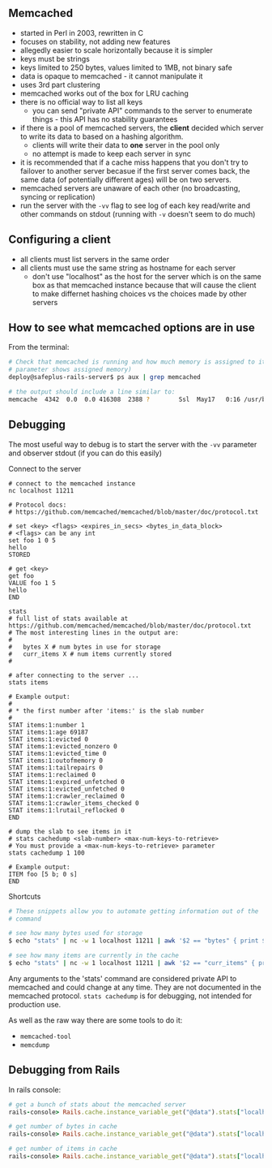 ## Memcached

* started in Perl in 2003, rewritten in C
* focuses on stability, not adding new features
* allegedly easier to scale horizontally because it is simpler
* keys must be strings
* keys limited to 250 bytes, values limited to 1MB, not binary safe
* data is opaque to memcached - it cannot manipulate it
* uses 3rd part clustering
* memcached works out of the box for LRU caching
* there is no official way to list all keys
    * you can send "private API" commands to the server to enumerate things - this API has no stability guarantees
* if there is a pool of memcached servers, the **client** decided which server to write its data to based on a hashing algorithm.
    * clients will write their data to **one** server in the pool only
    * no attempt is made to keep each server in sync
* it is recommended that if a cache miss happens that you don't try to failover to another server becasue if the first server comes back, the same data (of potentially different ages) will be on two servers.
* memcached servers are unaware of each other (no broadcasting, syncing or replication)
* run the server with the `-vv` flag to see log of each key read/write and other commands on stdout (running with `-v` doesn't seem to do much)

## Configuring a client

* all clients must list servers in the same order
* all clients must use the same string as hostname for each server
    * don't use "localhost" as the host for the server which is on the same box as that memcached instance because that will cause the client to make differnet hashing choices vs the choices made by other servers

## How to see what memcached options are in use

From the terminal:

```bash
# Check that memcached is running and how much memory is assigned to it (the -m
# parameter shows assigned memory)
deploy@safeplus-rails-server$ ps aux | grep memcached

# the output should include a line similar to:
memcache  4342  0.0  0.0 416308  2388 ?        Ssl  May17   0:16 /usr/bin/memcached -m 64 -U 11211 -p 11211 -u memcache -l 127.0.0.1 -c 1024 -I 1m -v
```

## Debugging

The most useful way to debug is to start the server with the `-vv` parameter and observer stdout (if you can do this easily)

Connect to the server

```
# connect to the memcached instance
nc localhost 11211

# Protocol docs:
# https://github.com/memcached/memcached/blob/master/doc/protocol.txt

# set <key> <flags> <expires_in_secs> <bytes_in_data_block>
# <flags> can be any int
set foo 1 0 5
hello
STORED

# get <key>
get foo
VALUE foo 1 5
hello
END

stats
# full list of stats available at https://github.com/memcached/memcached/blob/master/doc/protocol.txt
# The most interesting lines in the output are:
#
#   bytes X # num bytes in use for storage
#   curr_items X # num items currently stored
#

# after connecting to the server ...
stats items

# Example output:
#
# * the first number after 'items:' is the slab number
#
STAT items:1:number 1
STAT items:1:age 69187
STAT items:1:evicted 0
STAT items:1:evicted_nonzero 0
STAT items:1:evicted_time 0
STAT items:1:outofmemory 0
STAT items:1:tailrepairs 0
STAT items:1:reclaimed 0
STAT items:1:expired_unfetched 0
STAT items:1:evicted_unfetched 0
STAT items:1:crawler_reclaimed 0
STAT items:1:crawler_items_checked 0
STAT items:1:lrutail_reflocked 0
END

# dump the slab to see items in it
# stats cachedump <slab-number> <max-num-keys-to-retrieve>
# You must provide a <max-num-keys-to-retrieve> parameter
stats cachedump 1 100

# Example output:
ITEM foo [5 b; 0 s]
END
```


Shortcuts

```bash
# These snippets allow you to automate getting information out of the 'stats'
# command

# see how many bytes used for storage
$ echo "stats" | nc -w 1 localhost 11211 | awk '$2 == "bytes" { print $2" "$3 }'

# see how many items are currently in the cache
$ echo "stats" | nc -w 1 localhost 11211 | awk '$2 == "curr_items" { print $2" "$3 }'
```

Any arguments to the 'stats' command are considered private API to memcached and could change at any time. They are not documented in the memcached protocol. `stats cachedump` is for debugging, not intended for production use.

As well as the raw way there are some tools to do it:

* `memcached-tool`
* `memcdump`

## Debugging from Rails

In rails console:

```ruby
# get a bunch of stats about the memcached server
rails-console> Rails.cache.instance_variable_get("@data").stats["localhost:11211"]

# get number of bytes in cache
rails-console> Rails.cache.instance_variable_get("@data").stats["localhost:11211"]["bytes"]

# get number of items in cache
rails-console> Rails.cache.instance_variable_get("@data").stats["localhost:11211"]["curr_items"]
```

